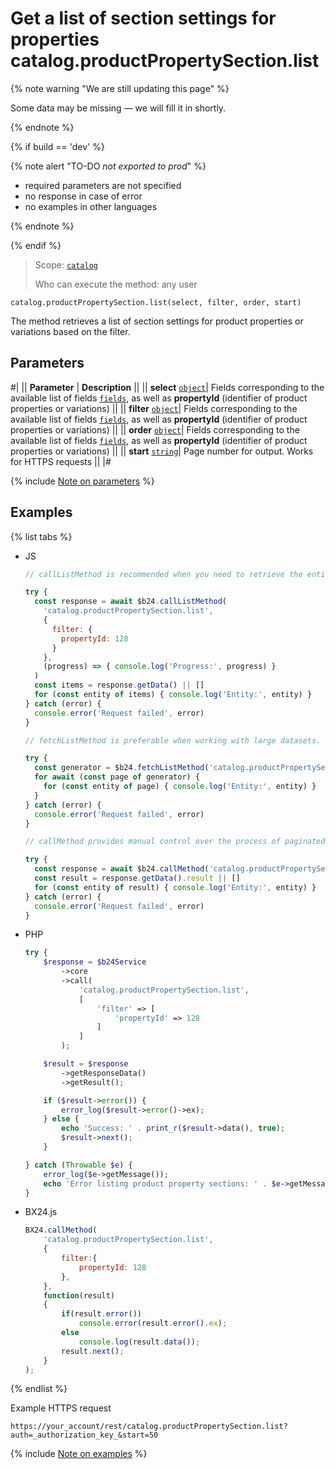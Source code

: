 # Get a list of section settings for properties catalog.productPropertySection.list

{% note warning "We are still updating this page" %}

Some data may be missing — we will fill it in shortly.

{% endnote %}

{% if build == 'dev' %}

{% note alert "TO-DO _not exported to prod_" %}

- required parameters are not specified
- no response in case of error
- no examples in other languages
  
{% endnote %}

{% endif %}

> Scope: [`catalog`](../../scopes/permissions.md)
>
> Who can execute the method: any user

```http
catalog.productPropertySection.list(select, filter, order, start)
```

The method retrieves a list of section settings for product properties or variations based on the filter.

## Parameters

#|
|| **Parameter** | **Description** ||
|| **select** 
[`object`](../../data-types.md)| Fields corresponding to the available list of fields [`fields`](catalog-product-property-section-set.md), as well as **propertyId** (identifier of product properties or variations) ||
|| **filter** 
[`object`](../../data-types.md)| Fields corresponding to the available list of fields [`fields`](catalog-product-property-section-set.md), as well as **propertyId** (identifier of product properties or variations) ||
|| **order**
[`object`](../../data-types.md)| Fields corresponding to the available list of fields [`fields`](catalog-product-property-section-set.md), as well as **propertyId** (identifier of product properties or variations) ||
|| **start** 
[`string`](../../data-types.md)| Page number for output. Works for HTTPS requests ||
|#

{% include [Note on parameters](../../../_includes/required.md) %}

## Examples

{% list tabs %}

- JS

    ```js
    // callListMethod is recommended when you need to retrieve the entire set of list data and the volume of records is relatively small (up to about 1000 items). The method loads all data at once, which can lead to high memory load when working with large volumes.
    
    try {
      const response = await $b24.callListMethod(
        'catalog.productPropertySection.list',
        {
          filter: {
            propertyId: 128
          }
        },
        (progress) => { console.log('Progress:', progress) }
      )
      const items = response.getData() || []
      for (const entity of items) { console.log('Entity:', entity) }
    } catch (error) {
      console.error('Request failed', error)
    }
    
    // fetchListMethod is preferable when working with large datasets. The method implements iterative selection using a generator, allowing data to be processed in parts and efficiently using memory.
    
    try {
      const generator = $b24.fetchListMethod('catalog.productPropertySection.list', { filter: { propertyId: 128 } }, 'ID')
      for await (const page of generator) {
        for (const entity of page) { console.log('Entity:', entity) }
      }
    } catch (error) {
      console.error('Request failed', error)
    }
    
    // callMethod provides manual control over the process of paginated data retrieval through the start parameter. Suitable for scenarios where precise control over request batches is required. However, with large volumes of data, it may be less efficient compared to fetchListMethod.
    
    try {
      const response = await $b24.callMethod('catalog.productPropertySection.list', { filter: { propertyId: 128 } }, 0)
      const result = response.getData().result || []
      for (const entity of result) { console.log('Entity:', entity) }
    } catch (error) {
      console.error('Request failed', error)
    }
    ```

- PHP

    ```php
    try {
        $response = $b24Service
            ->core
            ->call(
                'catalog.productPropertySection.list',
                [
                    'filter' => [
                        'propertyId' => 128
                    ]
                ]
            );
    
        $result = $response
            ->getResponseData()
            ->getResult();
    
        if ($result->error()) {
            error_log($result->error()->ex);
        } else {
            echo 'Success: ' . print_r($result->data(), true);
            $result->next();
        }
    
    } catch (Throwable $e) {
        error_log($e->getMessage());
        echo 'Error listing product property sections: ' . $e->getMessage();
    }
    ```

- BX24.js

    ```js
    BX24.callMethod(
        'catalog.productPropertySection.list',
        {
            filter:{
                propertyId: 128
            },
        },
        function(result)
        {
            if(result.error())
                console.error(result.error().ex);
            else
                console.log(result.data());
            result.next();
        }
    );
    ```

{% endlist %}

Example HTTPS request

```
https://your_account/rest/catalog.productPropertySection.list?auth=_authorization_key_&start=50
```

{% include [Note on examples](../../../_includes/examples.md) %}